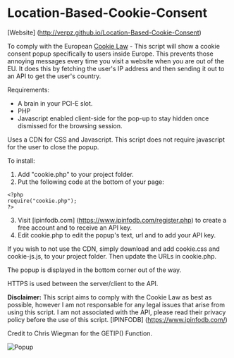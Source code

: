 # Location-Based-Cookie-Consent

[Website] (http://verpz.github.io/Location-Based-Cookie-Consent)

To comply with the European [Cookie Law](https://www.cookielaw.org/the-cookie-law/) - This script will show a cookie consent popup specifically to users inside Europe. This prevents those annoying messages every time you visit a website when you are out of the EU. It does this by fetching the user's IP address and then sending it out to an API to get the user's country.

Requirements:

  * A brain in your PCI-E slot.
  * PHP
  * Javascript enabled client-side for the pop-up to stay hidden once dismissed for the browsing session.

Uses a CDN for CSS and Javascript.
This script does not require javascript for the user to close the popup.

To install:

  1. Add "cookie.php" to your project folder.
  2. Put the following code at the bottom of your page:
  ```
  <?php
  require("cookie.php");
  ?>
  ```
  3. Visit [ipinfodb.com] (https://www.ipinfodb.com/register.php) to create a free account and to receive an API key.
  4. Edit cookie.php to edit the popup's text, url and to add your API key.

If you wish to not use the CDN, simply download and add cookie.css and cookie-js.js, to your project folder. Then update the URLs in cookie.php.

The popup is displayed in the bottom corner out of the way.

HTTPS is used between the server/client to the API.

**Disclaimer:** This script aims to comply with the Cookie Law as best as possible, however I am not responsable for any legal issues that arise from using this script. I am not associated with the API, please read their privacy policy before the use of this script. [IPINFODB] (https://www.ipinfodb.com/)

Credit to Chris Wiegman for the GETIP() Function.

![Popup](https://i.imgur.com/0zDnKAs.png)
